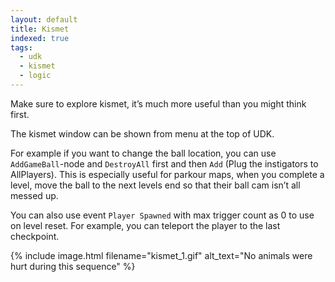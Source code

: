 ```yaml
---
layout: default
title: Kismet
indexed: true
tags:
  - udk
  - kismet
  - logic
---
```

Make sure to explore kismet, it’s much more useful than you might think first.

The kismet window can be shown from menu at the top of UDK.

For example if you want to change the ball location, you can use `AddGameBall`-node and `DestroyAll` first and then `Add` (Plug the instigators to AllPlayers). This is especially useful for parkour maps, when you complete a level, move the ball to the next levels end so that their ball cam isn’t all messed up.

You can also use event `Player Spawned` with max trigger count as 0 to use on level reset. For example, you can teleport the player to the last checkpoint.

{% include image.html filename="kismet_1.gif" alt_text="No animals were hurt during this sequence" %}
